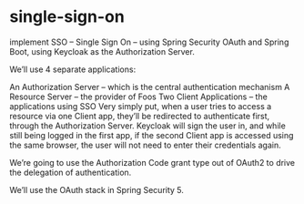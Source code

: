 # single-sign-on
implement SSO – Single Sign On – using Spring Security OAuth and Spring Boot, using Keycloak as the Authorization Server.

We’ll use 4 separate applications:

An Authorization Server – which is the central authentication mechanism
A Resource Server – the provider of Foos
Two Client Applications – the applications using SSO
Very simply put, when a user tries to access a resource via one Client app, they’ll be redirected to authenticate first, through the Authorization Server. Keycloak will sign the user in, and while still being logged in the first app, if the second Client app is accessed using the same browser, the user will not need to enter their credentials again.

We’re going to use the Authorization Code grant type out of OAuth2 to drive the delegation of authentication.

We’ll use the OAuth stack in Spring Security 5.